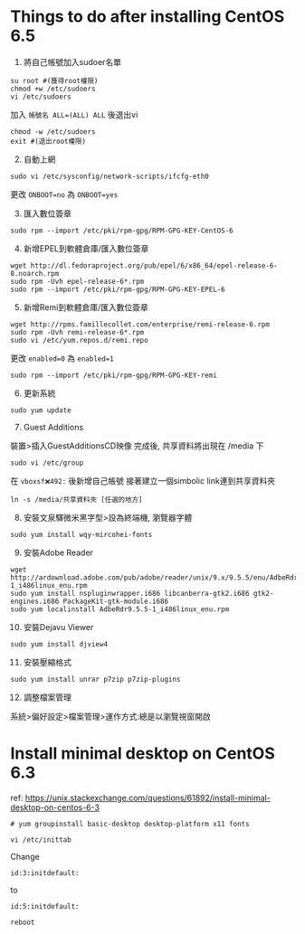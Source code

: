 # Things to do after installing CentOS 6.5

1. 將自己帳號加入sudoer名單   

<pre><code>su root #(獲得root權限)   
chmod +w /etc/sudoers   
vi /etc/sudoers   </code></pre>
加入 <code>帳號名 ALL=(ALL) ALL</code> 後退出vi
<pre><code>chmod -w /etc/sudoers   
exit #(退出root權限)   </code></pre>

2. 自動上網

<pre><code>sudo vi /etc/sysconfig/network-scripts/ifcfg-eth0   </code></pre>
更改 <code>ONBOOT=no</code> 為 <code>ONBOOT=yes</code>   

3. 匯入數位簽章

<pre><code>sudo rpm --import /etc/pki/rpm-gpg/RPM-GPG-KEY-CentOS-6   </code></pre>

4. 新增EPEL到軟體倉庫/匯入數位簽章

<pre><code>wget http://dl.fedoraproject.org/pub/epel/6/x86_64/epel-release-6-8.noarch.rpm   
sudo rpm -Uvh epel-release-6*.rpm   
sudo rpm --import /etc/pki/rpm-gpg/RPM-GPG-KEY-EPEL-6   </code></pre>

5. 新增Remi到軟體倉庫/匯入數位簽章   

<pre><code>wget http://rpms.famillecollet.com/enterprise/remi-release-6.rpm 
sudo rpm -Uvh remi-release-6*.rpm
sudo vi /etc/yum.repos.d/remi.repo</code></pre>

更改 <code>enabled=0</code> 為 <code>enabled=1</code>   

<pre><code>sudo rpm --import /etc/pki/rpm-gpg/RPM-GPG-KEY-remi</code></pre>

6. 更新系統   

<pre><code>sudo yum update</code></pre>

7. Guest Additions   

裝置>插入GuestAdditionsCD映像
完成後, 共享資料將出現在 /media 下
<pre><code>sudo vi /etc/group</code></pre>
在 <code>vboxsf:x:492:</code> 後新增自己帳號
接著建立一個simbolic link連到共享資料夾
<pre><code>ln -s /media/共享資料夾 [任選的地方]</code></pre>

8. 安裝文泉驛微米黑字型>設為終端機, 瀏覽器字體   

<pre><code>sudo yum install wqy-mircohei-fonts</code></pre>

9. 安裝Adobe Reader   

<pre><code>wget http://ardownload.adobe.com/pub/adobe/reader/unix/9.x/9.5.5/enu/AdbeRdr9.5.5-1_i486linux_enu.rpm
sudo yum install nspluginwrapper.i686 libcanberra-gtk2.i686 gtk2-engines.i686 PackageKit-gtk-module.i686
sudo yum localinstall AdbeRdr9.5.5-1_i486linux_enu.rpm</code></pre>

10. 安裝Dejavu Viewer   

<pre><code>sudo yum install djview4</code></pre>

11. 安裝壓縮格式   

<pre><code>sudo yum install unrar p7zip p7zip-plugins</code></pre>

12. 調整檔案管理   

系統>偏好設定>檔案管理>運作方式:總是以瀏覽視窗開啟

# Install minimal desktop on CentOS 6.3

ref: https://unix.stackexchange.com/questions/61892/install-minimal-desktop-on-centos-6-3

<pre><code># yum groupinstall basic-desktop desktop-platform x11 fonts</code></pre>

<pre><code>vi /etc/inittab</code></pre>

Change <pre><code>id:3:initdefault:</code></pre> to <pre><code>id:5:initdefault:</code></pre>

<pre><code>reboot</code></pre>
